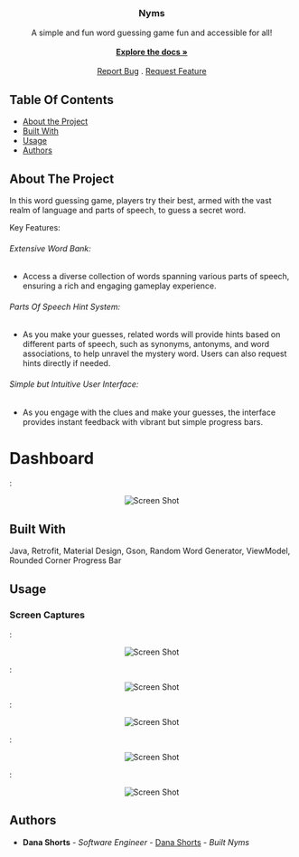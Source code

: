 
<br/>
<p align="center">
  <h3 align="center">Nyms</h3>

  <p align="center">
    A simple and fun word guessing game fun and accessible for all!
    <br/>
    <br/>
    <a href="https://github.com/Csudhtoro/Nyms"><strong>Explore the docs »</strong></a>
    <br/>
    <br/>
    <a href="https://github.com/Csudhtoro/Nyms/issues">Report Bug</a>
    .
    <a href="https://github.com/Csudhtoro/Nyms/issues">Request Feature</a>
  </p>
</p>

## Table Of Contents

* [About the Project](#about-the-project)
* [Built With](#built-with)
* [Usage](#usage)
* [Authors](#authors)


## About The Project

 In this word guessing game, players try their best, armed with the vast realm of language and parts of speech, to guess a secret word.

Key Features:

 ###### Extensive Word Bank: 
 - Access a diverse collection of words spanning various parts of speech, ensuring a rich and engaging gameplay experience.

###### Parts Of Speech Hint System: 
- As you make your guesses, related words will provide hints based on different parts of speech, such as synonyms, antonyms, and word associations, to help unravel the mystery word. Users can also request hints directly if needed.

###### Simple but Intuitive User Interface: 
- As you engage with the clues and make your guesses, the interface provides instant feedback with vibrant but simple progress bars.

 # Dashboard
: <p align="center">![Screen Shot](https://drive.google.com/uc?id=1KSp-bcTk-08j48sAqJpvm1HwBKkAZtiC)</p>


## Built With

Java, Retrofit, Material Design, Gson, Random Word Generator, ViewModel, Rounded Corner Progress Bar

## Usage

### Screen Captures
: <p align="center">![Screen Shot](https://drive.google.com/uc?id=1GSIMYP4uaFUVh69AFl7GZb132ptlsm_i)</p>
: <p align="center">![Screen Shot](https://drive.google.com/uc?id=1KSp-bcTk-08j48sAqJpvm1HwBKkAZtiC)</p>
: <p align="center">![Screen Shot](https://drive.google.com/uc?id=1evIIdskE2cb5Vlqu35ZphOmtSsr1KtuH)</p>
: <p align="center">![Screen Shot](https://drive.google.com/uc?id=12W8mHDuxZkWEGxe8f73dV17SIw6PVxvP)</p>
: <p align="center">![Screen Shot](https://drive.google.com/uc?id=1vJhP8I9_YfDGQLWyTQD_QWNAaFAfN-lD)</p>


## Authors

* **Dana Shorts** - *Software Engineer* - [Dana Shorts](https://github.com/csudhtoro/) - *Built Nyms*
